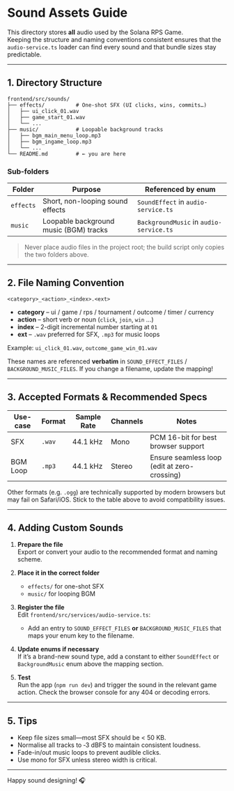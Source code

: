 # Sound Assets Guide

This directory stores **all** audio used by the Solana RPS Game.  
Keeping the structure and naming conventions consistent ensures that the
`audio-service.ts` loader can find every sound and that bundle sizes stay
predictable.

---

## 1. Directory Structure

```
frontend/src/sounds/
├── effects/          # One-shot SFX (UI clicks, wins, commits…)
│   ├── ui_click_01.wav
│   ├── game_start_01.wav
│   └── ...           
├── music/            # Loopable background tracks
│   ├── bgm_main_menu_loop.mp3
│   ├── bgm_ingame_loop.mp3
│   └── ...
└── README.md         # ← you are here
```

### Sub-folders

| Folder   | Purpose                                 | Referenced by enum                     |
|----------|-----------------------------------------|----------------------------------------|
| `effects`| Short, non-looping sound effects        | `SoundEffect` in `audio-service.ts`    |
| `music`  | Loopable background music (BGM) tracks  | `BackgroundMusic` in `audio-service.ts`|

> Never place audio files in the project root; the build script only copies
> the two folders above.

---

## 2. File Naming Convention

```
<category>_<action>_<index>.<ext>
```

* **category** – ui / game / rps / tournament / outcome / timer / currency  
* **action**   – short verb or noun (`click`, `join`, `win` …)  
* **index**    – 2-digit incremental number starting at `01`  
* **ext**      – `.wav` preferred for SFX, `.mp3` for music loops  

Example: `ui_click_01.wav`, `outcome_game_win_01.wav`

These names are referenced **verbatim** in `SOUND_EFFECT_FILES` /
`BACKGROUND_MUSIC_FILES`.  If you change a filename, update the mapping!

---

## 3. Accepted Formats & Recommended Specs

| Use-case | Format | Sample Rate | Channels | Notes                                |
|----------|--------|-------------|----------|--------------------------------------|
| SFX      | `.wav` | 44.1 kHz    | Mono     | PCM 16-bit for best browser support  |
| BGM Loop | `.mp3` | 44.1 kHz    | Stereo   | Ensure seamless loop (edit at zero-crossing) |

Other formats (e.g. `.ogg`) are technically supported by modern browsers but
may fail on Safari/iOS. Stick to the table above to avoid compatibility
issues.

---

## 4. Adding Custom Sounds

1. **Prepare the file**  
   Export or convert your audio to the recommended format and naming scheme.

2. **Place it in the correct folder**  
   * `effects/` for one-shot SFX  
   * `music/`   for looping BGM

3. **Register the file**  
   Edit `frontend/src/services/audio-service.ts`:
   * Add an entry to `SOUND_EFFECT_FILES` **or** `BACKGROUND_MUSIC_FILES`
     that maps your enum key to the filename.

4. **Update enums if necessary**  
   If it’s a brand-new sound type, add a constant to either `SoundEffect` or
   `BackgroundMusic` enum above the mapping section.

5. **Test**  
   Run the app (`npm run dev`) and trigger the sound in the relevant game
   action.  Check the browser console for any 404 or decoding errors.

---

## 5. Tips

* Keep file sizes small—most SFX should be < 50 KB.  
* Normalise all tracks to ‑3 dBFS to maintain consistent loudness.  
* Fade-in/out music loops to prevent audible clicks.  
* Use mono for SFX unless stereo width is critical.

---

Happy sound designing! 🎧
